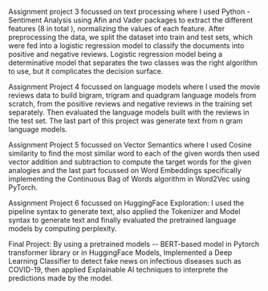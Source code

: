 Assignment project 3 focussed on text processing where I used Python - Sentiment Analysis using Afin 
and Vader packages to extract the different features (8 in total ), normalizing the values of each 
feature. After preprocessing the data, we split the dataset into train and test sets, which were fed 
into a logistic regression model to classify the documents into positive and negative reviews. 
Logistic regression model being a determinative model that separates the two classes was the  right 
algorithm to use, but it complicates the decision surface. 

Assignment Project 4 focussed on language models where I used the movie reviews data to build bigram, 
trigram and quadgram language models from scratch, from the positive reviews and negative reviews in 
the training set separately. Then evaluated the language models built with the reviews in the test 
set. The last part of this project was generate text from n gram language models.

Assignment Project 5 focussed on Vector Semantics where I used Cosine similarity to find the most similar word to each of the given words then used vector addition and subtraction to compute the 
target words for the given analogies and the last part focussed on Word Embeddings specifically implementing the Continuous Bag of Words algorithm in Word2Vec using PyTorch.


Assignment Project 6 focussed on HuggingFace Exploration: I used the pipeline syntax to generate text, also applied the Tokenizer and Model syntax to generate text and finally evaluated the pretrained language models 
by computing perplexity. 

Final Project:  By using a pretrained models -- BERT-based model in Pytorch transformer library or in HuggingFace Models, Implemented a Deep Learning Classifier to detect fake news on infectious diseases such as COVID-19, then applied Explainable AI techniques to interprete the predictions made by the model.
